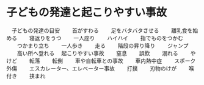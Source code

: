 # 子どもの発達と起こりやすい事故
　子どもの発達の目安
　　首がすわる
　　足をバタバタさせる
　　離乳食を始める
　　寝返りをうつ
　　一人座り
　　ハイハイ
　　指でものをつかむ
　　つかまり立ち
　　一人歩き
　　走る
　　階段の昇り降り
　　ジャンプ
　　高い所へ登れる
　起こりやすい事故
　　窒息
　　誤飲
　　溺れる
　　やけど
　　転落
　　転倒
　　車や自転車との事故
　　車内熱中症
　　スポーク外傷
　　エスカレーター、エレベーター事故
　　打撲
　　刃物のけが
　　喉付き
　　挟まれ
